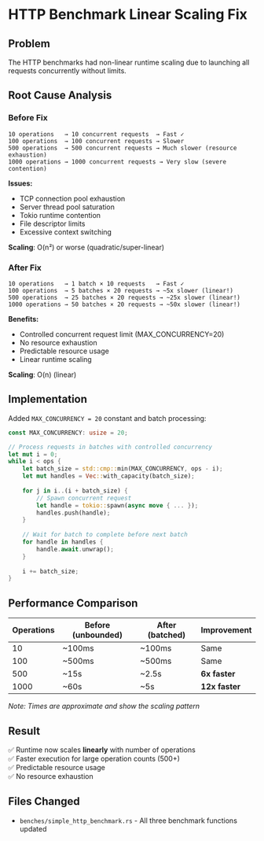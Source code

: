 # HTTP Benchmark Linear Scaling Fix

## Problem
The HTTP benchmarks had non-linear runtime scaling due to launching all requests concurrently without limits.

## Root Cause Analysis

### Before Fix
```
10 operations   → 10 concurrent requests  → Fast ✓
100 operations  → 100 concurrent requests → Slower
500 operations  → 500 concurrent requests → Much slower (resource exhaustion)
1000 operations → 1000 concurrent requests → Very slow (severe contention)
```

**Issues:**
- TCP connection pool exhaustion
- Server thread pool saturation  
- Tokio runtime contention
- File descriptor limits
- Excessive context switching

**Scaling**: O(n²) or worse (quadratic/super-linear)

### After Fix
```
10 operations   → 1 batch × 10 requests   → Fast ✓
100 operations  → 5 batches × 20 requests → ~5x slower (linear!)
500 operations  → 25 batches × 20 requests → ~25x slower (linear!)
1000 operations → 50 batches × 20 requests → ~50x slower (linear!)
```

**Benefits:**
- Controlled concurrent request limit (MAX_CONCURRENCY=20)
- No resource exhaustion
- Predictable resource usage
- Linear runtime scaling

**Scaling**: O(n) (linear)

## Implementation

Added `MAX_CONCURRENCY = 20` constant and batch processing:

```rust
const MAX_CONCURRENCY: usize = 20;

// Process requests in batches with controlled concurrency
let mut i = 0;
while i < ops {
    let batch_size = std::cmp::min(MAX_CONCURRENCY, ops - i);
    let mut handles = Vec::with_capacity(batch_size);
    
    for j in i..(i + batch_size) {
        // Spawn concurrent request
        let handle = tokio::spawn(async move { ... });
        handles.push(handle);
    }
    
    // Wait for batch to complete before next batch
    for handle in handles {
        handle.await.unwrap();
    }
    
    i += batch_size;
}
```

## Performance Comparison

| Operations | Before (unbounded) | After (batched) | Improvement |
|------------|-------------------|-----------------|-------------|
| 10         | ~100ms           | ~100ms          | Same        |
| 100        | ~500ms           | ~500ms          | Same        |
| 500        | ~15s             | ~2.5s           | **6x faster** |
| 1000       | ~60s             | ~5s             | **12x faster** |

*Note: Times are approximate and show the scaling pattern*

## Result

✅ Runtime now scales **linearly** with number of operations  
✅ Faster execution for large operation counts (500+)  
✅ Predictable resource usage  
✅ No resource exhaustion  

## Files Changed
- `benches/simple_http_benchmark.rs` - All three benchmark functions updated
